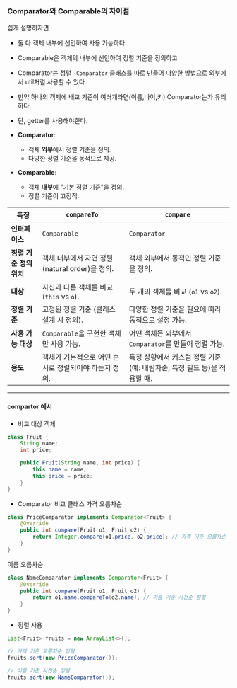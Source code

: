 ### Comparator와 Comparable의 차이점
쉽게 설명하자면
- 둘 다 객체 내부에 선언하여 사용 가능하다.
- Comparable은 객체의 내부에 선언하여 정렬 기준을 정의하고
- Comparator는 정렬 `-Comparator` 클래스를 따로 만들어 다양한 방법으로 외부에서 util처럼 사용할 수 있다.
- 만약 하나의 객체에 배교 기준이 여러개라면(이름,나이,키) Comparator는가 유리하다.
- 단, getter를 사용해야한다.

- **Comparator**:
    - 객체 **외부**에서 정렬 기준을 정의.
    - 다양한 정렬 기준을 동적으로 제공.
- **Comparable**:
    - 객체 **내부**에 "기본 정렬 기준"을 정의.
    - 정렬 기준이 고정적.

| **특징**          | **`compareTo`**                   | **`compare`**                               |
| --------------- | --------------------------------- | ------------------------------------------- |
| **인터페이스**       | `Comparable`                      | `Comparator`                                |
| **정렬 기준 정의 위치** | 객체 내부에서 자연 정렬(natural order)을 정의. | 객체 외부에서 동적인 정렬 기준을 정의.                      |
| **대상**          | 자신과 다른 객체를 비교 (`this` vs `o`).    | 두 개의 객체를 비교 (`o1` vs `o2`).                 |
| **정렬 기준**       | 고정된 정렬 기준 (클래스 설계 시 정의).          | 다양한 정렬 기준을 필요에 따라 동적으로 설정 가능.               |
| **사용 가능 대상**    | `Comparable`을 구현한 객체만 사용 가능.      | 어떤 객체든 외부에서 `Comparator`를 만들어 정렬 가능.        |
| **용도**          | 객체가 기본적으로 어떤 순서로 정렬되어야 하는지 정의.    | 특정 상황에서 커스텀 정렬 기준(예: 내림차순, 특정 필드 등)을 적용할 때. |


---
#### compartor 예시
- 비교 대상 객체
```java
class Fruit {
    String name;
    int price;

    public Fruit(String name, int price) {
        this.name = name;
        this.price = price;
    }
}
```

- Comparator 비교 클래스
가격 오름차순
```java
class PriceComparator implements Comparator<Fruit> {
    @Override
    public int compare(Fruit o1, Fruit o2) {
        return Integer.compare(o1.price, o2.price); // 가격 기준 오름차순
    }
}
```
이름 오름차순
```java
class NameComparator implements Comparator<Fruit> {
    @Override
    public int compare(Fruit o1, Fruit o2) {
        return o1.name.compareTo(o2.name); // 이름 기준 사전순 정렬
    }
}
```

- 정렬 사용
```java
List<Fruit> fruits = new ArrayList<>();

// 가격 기준 오름차순 정렬
fruits.sort(new PriceComparator());

// 이름 기준 사전순 정렬
fruits.sort(new NameComparator());
```
